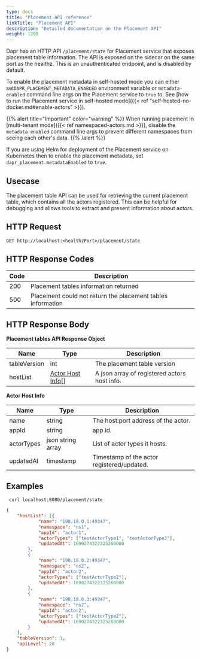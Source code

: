 ```yaml
---
type: docs
title: "Placement API reference"
linkTitle: "Placement API"
description: "Detailed documentation on the Placement API"
weight: 1200
---
```


Dapr has an HTTP API `/placement/state` for Placement service that exposes placement table information. The API is exposed on the sidecar on the same port as the healthz. This is an unauthenticated endpoint, and is disabled by default. 

To enable the placement metadata in self-hosted mode you can either set`DAPR_PLACEMENT_METADATA_ENABLED` environment variable or `metadata-enabled` command line args on the Placement service to `true` to. See [how to run the Placement service in self-hosted mode]({{< ref "self-hosted-no-docker.md#enable-actors" >}}).

{{% alert title="Important" color="warning" %}}
When running placement in [multi-tenant mode]({{< ref namespaced-actors.md >}}), disable the `metadata-enabled` command line args to prevent different namespaces from seeing each other's data.
{{% /alert %}}

If you are using Helm for deployment of the Placement service on Kubernetes then to enable the placement metadata, set `dapr_placement.metadataEnabled` to `true`.

## Usecase

The placement table API can be used for retrieving the current placement table, which contains all the actors registered. This can be helpful for debugging and allows tools to extract and present information about actors.

## HTTP Request

```
GET http://localhost:<healthzPort>/placement/state
```

## HTTP Response Codes

Code | Description
---- | -----------
200  | Placement tables information returned
500  | Placement could not return the placement tables information

## HTTP Response Body

**Placement tables API Response Object**

Name                   | Type                                                                  | Description
----                   | ----                                                                  | -----------
tableVersion           | int                                                                   | The placement table version
hostList               | [Actor Host Info](#actorhostinfo)[]                                   | A json array of registered actors host info.

<a id="actorhostinfo"></a>**Actor Host Info**

Name  | Type    | Description
----  | ----    | -----------
name  | string  | The host:port address of the actor.
appId | string  | app id.
actorTypes | json string array | List of actor types it hosts.
updatedAt | timestamp | Timestamp of the actor registered/updated.

## Examples

```shell
 curl localhost:8080/placement/state
```

```json
{
    "hostList": [{
            "name": "198.18.0.1:49347",
            "namespace": "ns1",
            "appId": "actor1",
            "actorTypes": ["testActorType1", "testActorType3"],
            "updatedAt": 1690274322325260000
        },
        {
            "name": "198.18.0.2:49347",
            "namespace": "ns2",
            "appId": "actor2",
            "actorTypes": ["testActorType2"],
            "updatedAt": 1690274322325260000
        },
        {
            "name": "198.18.0.3:49347",
            "namespace": "ns2",
            "appId": "actor2",
            "actorTypes": ["testActorType2"],
            "updatedAt": 1690274322325260000
        }
    ],
    "tableVersion": 1,
    "apiLevel": 20
}
```